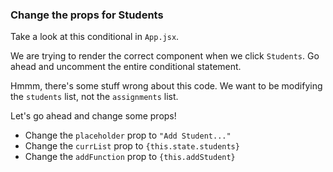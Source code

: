### Change the props for Students

Take a look at this conditional in `App.jsx`. 

We are trying to render the correct component when we click `Students`. Go ahead and uncomment the entire conditional statement.

Hmmm, there's some stuff wrong about this code. We want to be modifying the `students` list, not the `assignments` list. 

Let's go ahead and change some props!

- Change the `placeholder` prop to `"Add Student..."`
- Change the `currList` prop to `{this.state.students}`
- Change the `addFunction` prop to `{this.addStudent}`
